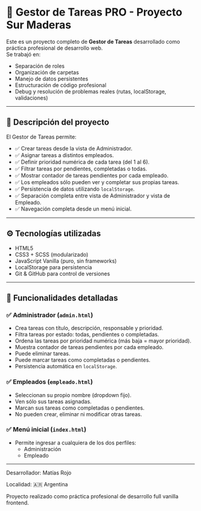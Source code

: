 # 📝 Gestor de Tareas PRO - Proyecto Sur Maderas


Este es un proyecto completo de **Gestor de Tareas** desarrollado como práctica profesional de desarrollo web.  
Se trabajó en:

- Separación de roles
- Organización de carpetas
- Manejo de datos persistentes
- Estructuración de código profesional
- Debug y resolución de problemas reales (rutas, localStorage, validaciones)

---

## 🚀 Descripción del proyecto

El Gestor de Tareas permite:

- ✅ Crear tareas desde la vista de Administrador.
- ✅ Asignar tareas a distintos empleados.
- ✅ Definir prioridad numérica de cada tarea (del 1 al 6).
- ✅ Filtrar tareas por pendientes, completadas o todas.
- ✅ Mostrar contador de tareas pendientes por cada empleado.
- ✅ Los empleados sólo pueden ver y completar sus propias tareas.
- ✅ Persistencia de datos utilizando `localStorage`.
- ✅ Separación completa entre vista de Administrador y vista de Empleado.
- ✅ Navegación completa desde un menú inicial.

---

## ⚙️ Tecnologías utilizadas

- HTML5
- CSS3 + SCSS (modularizado)
- JavaScript Vanilla (puro, sin frameworks)
- LocalStorage para persistencia
- Git & GitHub para control de versiones

---

## 🎯 Funcionalidades detalladas

### ✅ Administrador (`admin.html`)

- Crea tareas con título, descripción, responsable y prioridad.
- Filtra tareas por estado: todas, pendientes o completadas.
- Ordena las tareas por prioridad numérica (más baja = mayor prioridad).
- Muestra contador de tareas pendientes por cada empleado.
- Puede eliminar tareas.
- Puede marcar tareas como completadas o pendientes.
- Persistencia automática en `localStorage`.

### ✅ Empleados (`empleado.html`)

- Seleccionan su propio nombre (dropdown fijo).
- Ven sólo sus tareas asignadas.
- Marcan sus tareas como completadas o pendientes.
- No pueden crear, eliminar ni modificar otras tareas.

### ✅ Menú inicial (`index.html`)

- Permite ingresar a cualquiera de los dos perfiles:
  - Administración
  - Empleado

---

Desarrollador: Matías Rojo

Localidad: 🇦🇷 Argentina

Proyecto realizado como práctica profesional de desarrollo full vanilla frontend.

